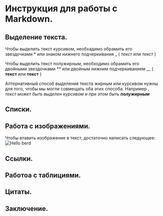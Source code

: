 # Инструкция для работы с Markdown.

## Выделение текста.
Чтобы выделить текст курсивом, необхадимо обрамить его звездочками * или знаком нижнего подчеркивания _ ( *текст* или _текст_ )

Чтобы выделить текст полужирным, необходимо обрамить его двойными звездочками ** или двойным нижним подчеркиванием __  ( **текст** или  __текст__ )

Алтернативный способ выделения текста жирным или курсивом нужны для того, чтобы мы могли совмещать оба этих способа. Например , _текст может быть выделен курсивом и при этом быть **полужирным**_


## Списки.

## Работа с изображениями.

Чтобы втавить изображение в текст, достаточно написать следующее:
![Hello berd](berd.jpg)

## Ссылки.

## Работоа с таблициями.

## Цитаты.

## Заключение.